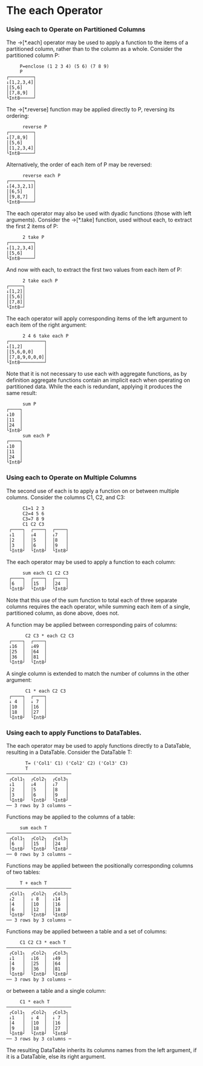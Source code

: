 # The each Operator

### Using each to Operate on Partitioned Columns

The →[*.each] operator may be used to apply a function to the items of a partitioned column,
rather than to the column as a whole. Consider the partitioned column P:

~~~
     P=enclose (1 2 3 4) (5 6) (7 8 9)
     P
┌─────────┐
↓[1,2,3,4]│
│[5,6]    │
│[7,8,9]  │
└Int8─────┘
~~~

The →[*.reverse] function may be applied directly to P, reversing its ordering:

~~~
      reverse P
┌─────────┐
↓[7,8,9]  │
│[5,6]    │
│[1,2,3,4]│
└Int8─────┘
~~~

Alternatively, the order of each item of P may be reversed:

~~~
      reverse each P
┌─────────┐
↓[4,3,2,1]│
│[6,5]    │
│[9,8,7]  │
└Int8─────┘
~~~

The each operator may also be used with dyadic functions (those with left arguments). Consider the
→[*.take] function, used without each, to extract the first 2 items of P:

~~~
      2 take P
┌─────────┐
↓[1,2,3,4]│
│[5,6]    │
└Int8─────┘
~~~

And now with each, to extract the first two values from each item of P:

~~~
      2 take each P
┌─────┐
↓[1,2]│
│[5,6]│
│[7,8]│
└Int8─┘
~~~

The each operator will apply corresponding items of the left argument to each item of the right argument:

~~~
      2 4 6 take each P
┌─────────────┐
↓[1,2]        │
│[5,6,0,0]    │
│[7,8,9,0,0,0]│
└Int8─────────┘
~~~

Note that it is not necessary to use each with aggregate functions, as by definition aggregate
functions contain an implicit each when operating on partitioned data. While the each is
redundant, applying it produces the same result:

~~~
      sum P
┌────┐
↓10  │
│11  │
│24  │
└Int8┘
      sum each P
┌────┐
↓10  │
│11  │
│24  │
└Int8┘
~~~

### Using each to Operate on Multiple Columns

The second use of each is to apply a function on or between multiple columns. Consider the columns
C1, C2, and C3:

~~~
      C1=1 2 3
      C2=4 5 6
      C3=7 8 9
      C1 C2 C3
 ┌────┐  ┌────┐  ┌────┐
 ↓1   │  ↓4   │  ↓7   │
 │2   │  │5   │  │8   │
 │3   │  │6   │  │9   │
 └Int8┘  └Int8┘  └Int8┘
~~~

The each operator may be used to apply a function to each column:

~~~
      sum each C1 C2 C3
 ┌────┐  ┌────┐  ┌────┐
 │6   │  │15  │  │24  │
 └Int8┘  └Int8┘  └Int8┘
~~~

Note that this use of the sum function to total each of three separate columns requires the each
operator, while summing each item of a single, partitioned column, as done above, does not.

A function may be applied between corresponding pairs of columns:

~~~
       C2 C3 * each C2 C3
 ┌────┐  ┌────┐
 ↓16  │  ↓49  │
 │25  │  │64  │
 │36  │  │81  │
 └Int8┘  └Int8┘
~~~

A single column is extended to match the number of columns in the other argument:

~~~
       C1 * each C2 C3
 ┌────┐  ┌────┐
 ↓ 4  │  ↓ 7  │
 │10  │  │16  │
 │18  │  │27  │
 └Int8┘  └Int8┘
~~~

### Using each to apply Functions to DataTables.

The each operator may be used to apply functions directly to a DataTable, resulting in a DataTable.
Consider the DataTable T:

~~~
       T= ('Col1' C1) ('Col2' C2) ('Col3' C3)
       T
────────────────────────
 ┌Col1┐  ┌Col2┐  ┌Col3┐
 ↓1   │  ↓4   │  ↓7   │
 │2   │  │5   │  │8   │
 │3   │  │6   │  │9   │
 └Int8┘  └Int8┘  └Int8┘
── 3 rows by 3 columns ─
~~~

Functions may be applied to the columns of a table:

~~~
     sum each T
────────────────────────
 ┌Col1┐  ┌Col2┐  ┌Col3┐
 │6   │  │15  │  │24  │
 └Int8┘  └Int8┘  └Int8┘
── 0 rows by 3 columns ─
~~~

Functions may be applied between the positionally corresponding columns of two tables:

~~~
     T + each T
────────────────────────
 ┌Col1┐  ┌Col2┐  ┌Col3┐
 ↓2   │  ↓ 8  │  ↓14  │
 │4   │  │10  │  │16  │
 │6   │  │12  │  │18  │
 └Int8┘  └Int8┘  └Int8┘
── 3 rows by 3 columns ─
~~~

Functions may be applied between a table and a set of columns:

~~~
     C1 C2 C3 * each T
────────────────────────
 ┌Col1┐  ┌Col2┐  ┌Col3┐
 ↓1   │  ↓16  │  ↓49  │
 │4   │  │25  │  │64  │
 │9   │  │36  │  │81  │
 └Int8┘  └Int8┘  └Int8┘
── 3 rows by 3 columns ─
~~~

or between a table and a single column:

~~~
     C1 * each T
────────────────────────
 ┌Col1┐  ┌Col2┐  ┌Col3┐
 ↓1   │  ↓ 4  │  ↓ 7  │
 │4   │  │10  │  │16  │
 │9   │  │18  │  │27  │
 └Int8┘  └Int8┘  └Int8┘
── 3 rows by 3 columns ─
~~~

The resulting DataTable inherits its columns names from the left argument, if it is a DataTable,
else its right argument.

